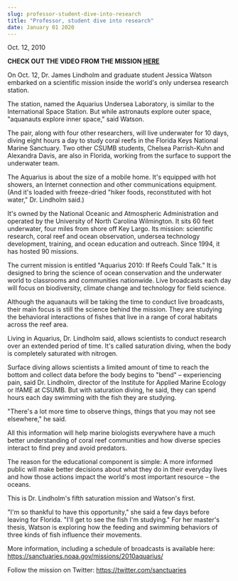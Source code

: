 ```yaml
---
slug: professor-student-dive-into-research
title: "Professor, student dive into research"
date: January 01 2020
---
```


 
<p>Oct. 12, 2010</p>
<p>
  <strong
    >CHECK OUT THE VIDEO FROM THE MISSION
    <a href="https://isc.gso.uri.edu/oceanslive">HERE</a></strong
  >
</p>
<p>
  On Oct. 12, Dr. James Lindholm and graduate student Jessica Watson embarked on
  a scientific mission inside the world's only undersea research station.
</p>
<p>
  The station, named the Aquarius Undersea Laboratory, is similar to the
  International Space Station. But while astronauts explore outer space,
  "aquanauts explore inner space," said Watson.
</p>
<p>
  The pair, along with four other researchers, will live underwater for 10 days,
  diving eight hours a day to study coral reefs in the Florida Keys National
  Marine Sanctuary. Two other CSUMB students, Chelsea Parrish-Kuhn and Alexandra
  Davis, are also in Florida, working from the surface to support the underwater
  team.
</p>
<p>
  The Aquarius is about the size of a mobile home. It's equipped with hot
  showers, an Internet connection and other communications equipment. (And it's
  loaded with freeze-dried "hiker foods, reconstituted with hot water," Dr.
  Lindholm said.)
</p>
<p>
  It's owned by the National Oceanic and Atmospheric Administration and operated
  by the University of North Carolina Wilmington. It sits 60 feet underwater,
  four miles from shore off Key Largo. Its mission: scientific research, coral
  reef and ocean observation, undersea technology development, training, and
  ocean education and outreach. Since 1994, it has hosted 90 missions.
</p>
<p>
  The current mission is entitled "Aquarius 2010: If Reefs Could Talk." It is
  designed to bring the science of ocean conservation and the underwater world
  to classrooms and communities nationwide. Live broadcasts each day will focus
  on biodiversity, climate change and technology for field science.
</p>
<p>
  Although the aquanauts will be taking the time to conduct live broadcasts,
  their main focus is still the science behind the mission. They are studying
  the behavioral interactions of fishes that live in a range of coral habitats
  across the reef area.
</p>
<p>
  Living in Aquarius, Dr. Lindholm said, allows scientists to conduct research
  over an extended period of time. It's called saturation diving, when the body
  is completely saturated with nitrogen.
</p>
<p>
  Surface diving allows scientists a limited amount of time to reach the bottom
  and collect data before the body begins to "bend" ­– experiencing pain, said
  Dr. Lindholm, director of the Institute for Applied Marine Ecology or IfAME at
  CSUMB. But with saturation diving, he said, they can spend hours each day
  swimming with the fish they are studying.
</p>
<p>
  "There's a lot more time to observe things, things that you may not see
  elsewhere," he said.
</p>
<p>
  All this information will help marine biologists everywhere have a much better
  understanding of coral reef communities and how diverse species interact to
  find prey and avoid predators.
</p>
<p>
  The reason for the educational component is simple: A more informed public
  will make better decisions about what they do in their everyday lives and how
  those actions impact the world's most important resource – the oceans.
</p>
<p>This is Dr. Lindholm's fifth saturation mission and Watson's first.</p>
<p>
  "I'm so thankful to have this opportunity," she said a few days before leaving
  for Florida. "I'll get to see the fish I'm studying." For her master's thesis,
  Watson is exploring how the feeding and swimming behaviors of three kinds of
  fish influence their movements.
</p>
<p>
  More information, including a schedule of broadcasts is available here:
  <a
    href="https://sanctuaries.noaa.gov/missions/2010aquarius/"
    title="https://sanctuaries.noaa.gov/missions/2010aquarius/"
    >https://sanctuaries.noaa.gov/missions/2010aquarius/</a
  >
</p>
<p>
  Follow the mission on Twitter:
  <a
    href="https://twitter.com/sanctuaries"
    title="https://twitter.com/sanctuaries"
    >https://twitter.com/sanctuaries</a
  >
</p>
<p></p>
<p></p>
<p></p>
<p></p>
<p></p>
 
